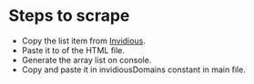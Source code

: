# Steps to scrape
- Copy the list item from [Invidious](https://docs.invidious.io/instances/).
- Paste it to <body> </body> of the HTML file.
- Generate the array list on console.
- Copy and paste it in invidiousDomains constant in main file.
